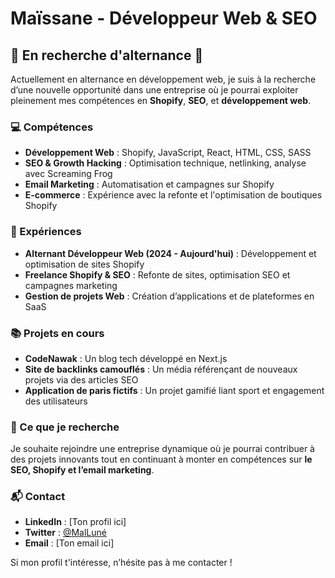 # Maïssane - Développeur Web & SEO

## 💼 En recherche d'alternance 💼

Actuellement en alternance en développement web, je suis à la recherche d’une nouvelle opportunité dans une entreprise où je pourrai exploiter pleinement mes compétences en **Shopify**, **SEO**, et **développement web**. 

### 💻 Compétences
- **Développement Web** : Shopify, JavaScript, React, HTML, CSS, SASS
- **SEO & Growth Hacking** : Optimisation technique, netlinking, analyse avec Screaming Frog
- **Email Marketing** : Automatisation et campagnes sur Shopify
- **E-commerce** : Expérience avec la refonte et l'optimisation de boutiques Shopify

### 🌟 Expériences
- **Alternant Développeur Web (2024 - Aujourd'hui)** : Développement et optimisation de sites Shopify
- **Freelance Shopify & SEO** : Refonte de sites, optimisation SEO et campagnes marketing
- **Gestion de projets Web** : Création d’applications et de plateformes en SaaS

### 📚 Projets en cours
- **CodeNawak** : Un blog tech développé en Next.js
- **Site de backlinks camouflés** : Un média référençant de nouveaux projets via des articles SEO
- **Application de paris fictifs** : Un projet gamifié liant sport et engagement des utilisateurs

### 👀 Ce que je recherche
Je souhaite rejoindre une entreprise dynamique où je pourrai contribuer à des projets innovants tout en continuant à monter en compétences sur **le SEO, Shopify et l’email marketing**.

### 📬 Contact
- **LinkedIn** : [Ton profil ici]
- **Twitter** : [@MalLuné](https://twitter.com/MalLune)
- **Email** : [Ton email ici]

Si mon profil t'intéresse, n’hésite pas à me contacter !

